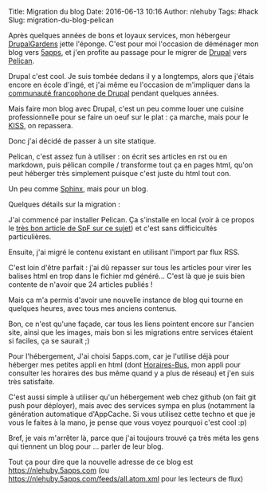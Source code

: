 Title: Migration du blog
Date: 2016-06-13 10:16
Author: nlehuby
Tags: #hack
Slug: migration-du-blog-pelican



Après quelques années de bons et loyaux services, mon hébergeur [DrupalGardens](http://drupalgardens.com) jette l'éponge. C'est pour moi l'occasion de déménager mon blog vers [5apps](https://5apps.com), et j'en profite au passage pour le migrer de [Drupal](https://www.drupal.org/) vers [Pelican](http://docs.getpelican.com).

Drupal c'est cool. Je suis tombée dedans il y a longtemps, alors que j'étais encore en école d'ingé, et j'ai même eu l'occasion de m'impliquer dans la [communauté francophone de Drupal](http://drupalfr.org/) pendant quelques années.

Mais faire mon blog avec Drupal, c'est un peu comme louer une cuisine professionnelle pour se faire un oeuf sur le plat : ça marche, mais pour le [KISS](https://fr.wikipedia.org/wiki/Principe_KISS), on repassera.

Donc j'ai décidé de passer à un site statique.

Pelican, c'est assez fun à utiliser : on écrit ses articles en rst ou en markdown, puis pélican compile / transforme tout ça en pages html, qu'on peut héberger très simplement puisque c'est juste du html tout con.

Un peu comme [Sphinx](https://fr.wikipedia.org/wiki/Sphinx_(g%C3%A9n%C3%A9rateur_de_documentation)), mais pour un blog.

Quelques détails sur la migration :

J'ai commencé par installer Pelican. Ça s'installe en local (voir à ce propos le [très bon article de SpF sur ce sujet](https://sanspseudofix.fr/migration-de-worpdress-a-Pelican.md/)) et c'est sans difficicultés particulières.

Ensuite, j'ai migré le contenu existant en utilisant l'import par flux RSS.

C'est loin d'être parfait : j'ai dû repasser sur tous les articles pour virer les balises html en trop dans le fichier md généré... C'est là que je suis bien contente de n'avoir que 24 articles publiés !

Mais ça m'a permis d'avoir une nouvelle instance de blog qui tourne en quelques heures, avec tous mes anciens contenus.

Bon, ce n'est qu'une façade, car tous les liens pointent encore sur l'ancien site, ainsi que les images, mais bon si les migrations entre services étaient si faciles, ça se saurait ;)

Pour l'hébergement, J'ai choisi 5apps.com, car je l'utilise déjà pour héberger mes petites appli en html (dont [Horaires-Bus](https://horaires-bus.5apps.com/liste.html), mon appli pour consulter les horaires des bus même quand y a plus de réseau) et j'en suis très satisfaite.

C'est aussi simple à utiliser qu'un hébergement web chez github (on fait git push pour déployer), mais avec des services sympa en plus (notamment la génération automatique d'AppCache. Si vous utilisez cette techno et que je vous le faites à la mano, je pense que vous voyez pourquoi c'est cool :p)

Bref, je vais m'arrêter là, parce que j'ai toujours trouvé ça très méta les gens qui tiennent un blog pour ... parler de leur blog.

Tout ça pour dire que la nouvelle adresse de ce blog est <https://nlehuby.5apps.com> (ou <https://nlehuby.5apps.com/feeds/all.atom.xml> pour les lecteurs de flux)
